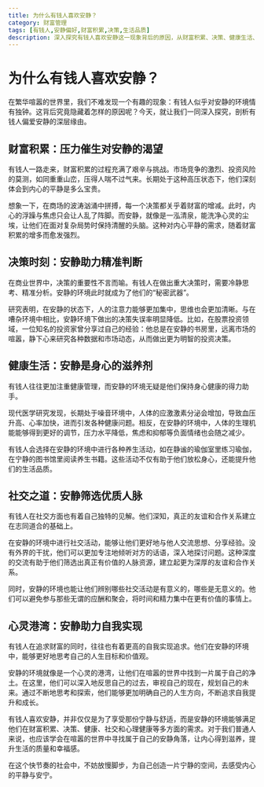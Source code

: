 ```yaml
---
title: 为什么有钱人喜欢安静？
category: 财富管理
tags: [有钱人,安静偏好,财富积累,决策,生活品质]
description: 深入探究有钱人喜欢安静这一现象背后的原因，从财富积累、决策、健康生活、社交和心灵追求等多方面剖析安静环境对有钱人的重要意义。
---
```


# 为什么有钱人喜欢安静？

在繁华喧嚣的世界里，我们不难发现一个有趣的现象：有钱人似乎对安静的环境情有独钟。这背后究竟隐藏着怎样的原因呢？今天，就让我们一同深入探究，剖析有钱人偏爱安静的深层缘由。

## 财富积累：压力催生对安静的渴望

有钱人一路走来，财富积累的过程充满了艰辛与挑战。市场竞争的激烈、投资风险的莫测，如同重重山峦，压得人喘不过气来。长期处于这种高压状态下，他们深刻体会到内心的平静是多么宝贵。

想象一下，在商场的波涛汹涌中拼搏，每一个决策都关乎着财富的增减。此时，内心的浮躁与焦虑只会让人乱了阵脚。而安静，就像是一泓清泉，能洗净心灵的尘埃，让他们在面对复杂局势时保持清醒的头脑。这种对内心平静的需求，随着财富积累的增多而愈发强烈。

## 决策时刻：安静助力精准判断

在商业世界中，决策的重要性不言而喻。有钱人在做出重大决策时，需要冷静思考、精准分析。安静的环境此时就成为了他们的“秘密武器”。

研究表明，在安静的状态下，人的注意力能够更加集中，思维也会更加清晰。与在嘈杂环境中相比，安静环境下做出的决策失误率明显降低。比如，在股票投资领域，一位知名的投资家曾分享过自己的经验：他总是在安静的书房里，远离市场的喧嚣，静下心来研究各种数据和市场动态，从而做出更为明智的投资决策。

## 健康生活：安静是身心的滋养剂

有钱人往往更加注重健康管理，而安静的环境无疑是他们保持身心健康的得力助手。

现代医学研究发现，长期处于噪音环境中，人体的应激激素分泌会增加，导致血压升高、心率加快，进而引发各种健康问题。相反，在安静的环境中，人体的生理机能能够得到更好的调节，压力水平降低，焦虑和抑郁等负面情绪也会随之减少。

有钱人会选择在安静的环境中进行各种养生活动，如在静谧的瑜伽室里练习瑜伽，在宁静的图书馆里阅读养生书籍。这些活动不仅有助于他们放松身心，还能提升他们的生活品质。

## 社交之道：安静筛选优质人脉

有钱人在社交方面也有着自己独特的见解。他们深知，真正的友谊和合作关系建立在志同道合的基础上。

在安静的环境中进行社交活动，能够让他们更好地与他人交流思想、分享经验。没有外界的干扰，他们可以更加专注地倾听对方的话语，深入地探讨问题。这种深度的交流有助于他们筛选出真正有价值的人脉资源，建立起更为深厚的友谊和合作关系。

同时，安静的环境也能让他们辨别哪些社交活动是有意义的，哪些是无意义的。他们可以避免参与那些无谓的应酬和聚会，将时间和精力集中在更有价值的事情上。

## 心灵港湾：安静助力自我实现

有钱人在追求财富的同时，往往也有着更高的自我实现追求。他们在安静的环境中，能够更好地思考自己的人生目标和价值观。

安静的环境就像是一个心灵的港湾，让他们在喧嚣的世界中找到一片属于自己的净土。在这里，他们可以深入地反思自己的过去，审视自己的现在，规划自己的未来。通过不断地思考和探索，他们能够更加明确自己的人生方向，不断追求自我提升和成长。

有钱人喜欢安静，并非仅仅是为了享受那份宁静与舒适，而是安静的环境能够满足他们在财富积累、决策、健康、社交和心理健康等多方面的需求。对于我们普通人来说，也应该学会在喧嚣的世界中寻找属于自己的安静角落，让内心得到滋养，提升生活的质量和幸福感。

在这个快节奏的社会中，不妨放慢脚步，为自己创造一片宁静的空间，去感受内心的平静与安宁。